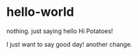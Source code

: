 # hello-world
nothing. just saying hello
Hi Potatoes!

I just want to say good day!
another change.
